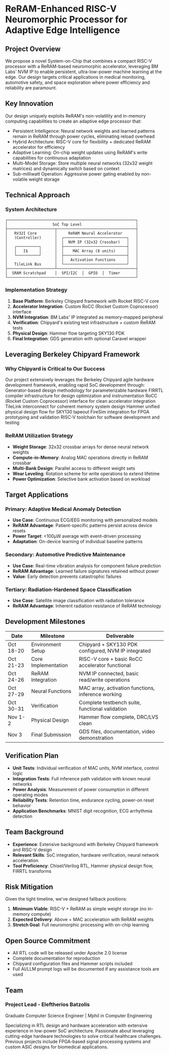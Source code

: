 # ReRAM-Enhanced RISC-V Neuromorphic Processor for Adaptive Edge Intelligence

## Project Overview
We propose a novel System-on-Chip that combines a compact RISC-V processor with a ReRAM-based neuromorphic accelerator, leveraging BM Labs' NVM IP to enable persistent, ultra-low-power machine learning at the edge. Our design targets critical applications in medical monitoring, automotive safety, and space exploration where power efficiency and reliability are paramount.

## Key Innovation
Our design uniquely exploits ReRAM's non-volatility and in-memory computing capabilities to create an adaptive edge processor that:

- Persistent Intelligence: Neural network weights and learned patterns remain in ReRAM through power cycles, eliminating reload overhead
- Hybrid Architecture: RISC-V core for flexibility + dedicated ReRAM accelerator for efficiency
- Adaptive Learning: On-chip weight updates using ReRAM's write capabilities for continuous adaptation
- Multi-Model Storage: Store multiple neural networks (32x32 weight matrices) and dynamically switch based on context
- Sub-milliwatt Operation: Aggressive power gating enabled by non-volatile weight storage

## Technical Approach
### System Architecture
```
┌─────────────────────────────────────────────────────────┐
│                    SoC Top Level                        │
├─────────────────────┬───────────────────────────────────┤
│   RV32I Core        │     ReRAM Neural Accelerator      │
│   (Controller)      │  ┌────────────────────────────┐   │
│                     │  │  NVM IP (32x32 Crossbar)   │   │
│   ┌──────────┐      │  ├────────────────────────────┤   │
│   │   I$     │      │  │    MAC Array (8 units)     │   │
│   └──────────┘      │  ├────────────────────────────┤   │
│                     │  │   Activation Functions     │   │
│   TileLink Bus      │  └────────────────────────────┘   │
├─────────────────────┴───────────────────────────────────┤
│  SRAM Scratchpad    │  SPI/I2C  │  GPIO  │  Timer       │
└─────────────────────────────────────────────────────────┘
```
### Implementation Strategy

1. **Base Platform**: Berkeley Chipyard framework with Rocket RISC-V core
2. **Accelerator Integration**: Custom RoCC (Rocket Custom Coprocessor) interface
3. **NVM Integration**: BM Labs' IP integrated as memory-mapped peripheral
4. **Verification**: Chipyard's existing test infrastructure + custom ReRAM tests
5. **Physical Design**: Hammer flow targeting SKY130 PDK
6. **Final Integration**: GDS generation with optional Caravel wrapper

## Leveraging Berkeley Chipyard Framework
### Why Chipyard is Critical to Our Success
Our project extensively leverages the Berkeley Chipyard agile hardware development framework, enabling rapid SoC development through:
Generator-based design methodology for parameterizable hardware
FIRRTL compiler infrastructure for design optimization and instrumentation
RoCC (Rocket Custom Coprocessor) interface for clean accelerator integration
TileLink interconnect for coherent memory system design
Hammer unified physical design flow for SKY130 tapeout
FireSim integration for FPGA prototyping and validation
RISC-V toolchain for software development and testing

### ReRAM Utilization Strategy

- **Weight Storage**: 32x32 crossbar arrays for dense neural network weights
- **Compute-in-Memory**: Analog MAC operations directly in ReRAM crossbar
- **Multi-Bank Design**: Parallel access to different weight sets
- **Wear Leveling**: Rotation scheme for write operations to extend lifetime
- **Power Optimization**: Selective bank activation based on workload

## Target Applications

### Primary: Adaptive Medical Anomaly Detection
- **Use Case**: Continuous ECG/EEG monitoring with personalized models
- **ReRAM Advantage**: Patient-specific patterns persist across device resets
- **Power Target**: <100μW average with event-driven processing
- **Adaptation**: On-device learning of individual baseline patterns

### Secondary: Automotive Predictive Maintenance
- **Use Case**: Real-time vibration analysis for component failure prediction
- **ReRAM Advantage**: Learned failure signatures retained without power
- **Value**: Early detection prevents catastrophic failures

### Tertiary: Radiation-Hardened Space Classification
- **Use Case**: Satellite image classification with radiation tolerance
- **ReRAM Advantage**: Inherent radiation resistance of ReRAM technology

## Development Milestones

| Date | Milestone | Deliverable |
|------|-----------|-------------|
| Oct 18-20 | Environment Setup | Chipyard + SKY130 PDK configured, NVM IP integrated |
| Oct 21-23 | Core Implementation | RISC-V core + basic RoCC accelerator functional |
| Oct 24-26 | ReRAM Integration | NVM IP connected, basic read/write operations |
| Oct 27-29 | Neural Functions | MAC array, activation functions, inference working |
| Oct 30-31 | Verification | Complete testbench suite, functional validation |
| Nov 1-2 | Physical Design | Hammer flow complete, DRC/LVS clean |
| Nov 3 | Final Submission | GDS files, documentation, video demonstration |

## Verification Plan

- **Unit Tests**: Individual verification of MAC units, NVM interface, control logic
- **Integration Tests**: Full inference path validation with known neural networks
- **Power Analysis**: Measurement of power consumption in different operating modes
- **Reliability Tests**: Retention time, endurance cycling, power-on reset behavior
- **Application Benchmarks**: MNIST digit recognition, ECG arrhythmia detection

## Team Background

- **Experience**: Extensive background with Berkeley Chipyard framework and RISC-V design
- **Relevant Skills**: SoC integration, hardware verification, neural network acceleration
- **Tool Proficiency**: Chisel/Verilog RTL, Hammer physical design flow, FIRRTL transforms

## Risk Mitigation

Given the tight timeline, we've designed fallback positions:

1. **Minimum Viable**: RISC-V + ReRAM as simple weight storage (no in-memory compute)
2. **Expected Delivery**: Above + MAC acceleration with ReRAM weights
3. **Stretch Goal**: Full neuromorphic processing with on-chip learning

## Open Source Commitment

- All RTL code will be released under Apache 2.0 license
- Complete documentation for reproduction
- Chipyard configuration files and Hammer scripts included
- Full AI/LLM prompt logs will be documented if any assistance tools are used

## Team
### Project Lead - Eleftherios Batzolis
Graduate Computer Science Engineer | Mphil in Computer Engineering

Specializing in RTL design and hardware acceleration with extensive experience in low-power SoC architecture. Passionate about leveraging cutting-edge hardware technologies to solve critical healthcare challenges. Previous projects include FPGA-based signal processing systems and custom ASIC designs for biomedical applications.
